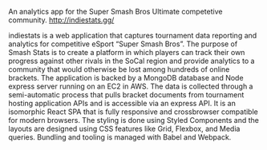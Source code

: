 An analytics app for the Super Smash Bros Ultimate competetive community.
http://indiestats.gg/

indiestats is a web application that captures tournament data reporting and analytics for competitive eSport “Super Smash Bros”. The purpose of Smash Stats is to create a platform in which players can track their own progress against other rivals in the SoCal region and provide analytics to a community that would otherwise be lost among hundreds of online brackets. The application is backed by a MongoDB database and Node express server running on an EC2 in AWS. The data is collected through a semi-automatic process that pulls bracket documents from tournament hosting application APIs and is accessible via an express API. It is an isomorphic React SPA that is fully responsive and crossbrowser compatible for modern browsers.  The styling is done using Styled Components and the layouts are designed using CSS features like Grid, Flexbox, and Media queries. Bundling and tooling is managed with Babel and Webpack.